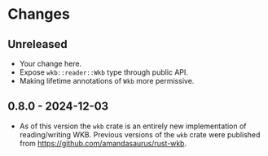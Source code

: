 # Changes

## Unreleased

- Your change here.
- Expose `wkb::reader::Wkb` type through public API.
- Making lifetime annotations of `Wkb` more permissive.

## 0.8.0 - 2024-12-03

- As of this version the `wkb` crate is an entirely new implementation of reading/writing WKB. Previous versions of the `wkb` crate were published from https://github.com/amandasaurus/rust-wkb.

